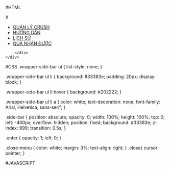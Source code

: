 #HTML
    <div class="side-bar">
        <div class="close-menu"><span class="close">X</span></div>
        <div class="wrapper-side-bar">
            <div class="nav-side-bar">
                <ul>
                    <li><a href="#">QUẢN LÝ CRUSH</a></li>
                    <li><a href="#">HƯỚNG DẪN</a></li>
                    <li><a href="#">LỊCH SỬ</a></li>
                    <li><a href="#">QUÀ NHẬN ĐƯỢC</a></li>
                </ul>
            </div>
            
        </div>
    </div>
 
 
 
 #CSS
 .wrapper-side-bar ul {
    list-style: none;
}

.wrapper-side-bar ul li {
    background: #33383e;
    padding: 20px;
    display: block;
}

.wrapper-side-bar ul li:hover {
    background: #202222;
}

.wrapper-side-bar ul li a {
    color: white;
    text-decoration: none;
    font-family: Arial, Helvetica, sans-serif;
}

.side-bar {
    position: absolute;
    opacity: 0;
    width: 100%;
    height: 100%;
    top: 0;
    left: -400px;
    overflow: hidden;
    position: fixed;
    background: #33383e;
    z-index: 999;
    transition: 0.5s;
}

.enter {
    opacity: 1;
    left: 0;
}

.close-menu {
    color: white;
    margin: 3%;
    text-align: right;
}
.close{
    cursor: pointer;
}


#JAVASCRIPT
<script>
        $("#side-bar-button").click(function () {
            $("#side-bar-button").css("opacity", "0");
            $(".side-bar").addClass("enter");
        })

        $(".close").click(function () {
            $(".side-bar").removeClass("enter");
            $("#side-bar-button").css("opacity", "1");
        }) 
    </script>
